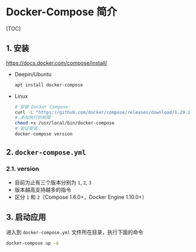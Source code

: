 # Docker-Compose 简介

[TOC]

## 1. 安装

<https://docs.docker.com/compose/install/>

- Deepin/Ubuntu

  ```sh
  apt install docker-compose
  ```

- Linux
  
  ```sh
  # 安装 Docker Compose:
  curl -L "https://github.com/docker/compose/releases/download/1.29.1/docker-compose-$(uname -s)-$(uname -m)" -o /usr/local/bin/docker-compose
  # 添加执行的权限
  chmod +x /usr/local/bin/docker-compose
  # 验证安装：
  docker-compose version
  ```

## 2. `docker-compose.yml`

### 2.1. version

- 目前为止有三个版本分别为 `1`, `2`, `3`
- 版本越高支持越多的指令
- 区分 `1` 和 `2`（Compose 1.6.0+，Docker Engine 1.10.0+）

## 3. 启动应用

进入到 `docker-compose.yml` 文件所在目录，执行下面的命令

```sh
docker-compose up -d
```
